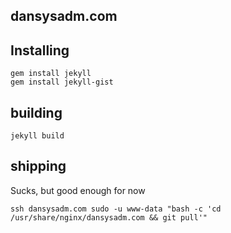 dansysadm.com
-------------

Installing
----------

    gem install jekyll
    gem install jekyll-gist
    
building
--------

    jekyll build
    

shipping
--------

Sucks, but good enough for now

    ssh dansysadm.com sudo -u www-data "bash -c 'cd /usr/share/nginx/dansysadm.com && git pull'"
